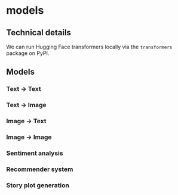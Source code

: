 # models

## Technical details

We can run Hugging Face transformers locally via the `transformers` package on PyPI.

## Models

### Text → Text

### Text → Image

### Image → Text

### Image → Image

### Sentiment analysis

### Recommender system

### Story plot generation

